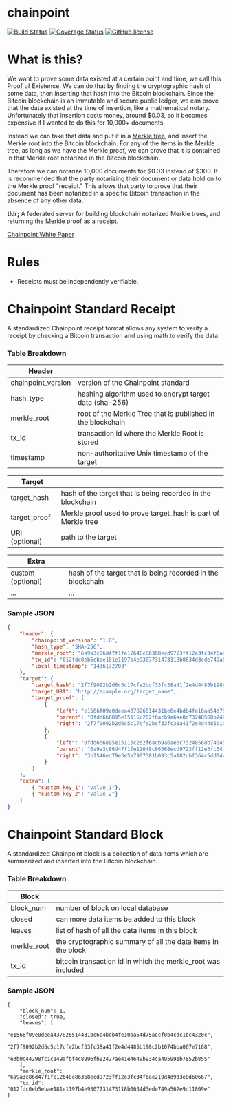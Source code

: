 # chainpoint

[![Build Status](https://travis-ci.org/Storj/chainpoint.svg)](https://travis-ci.org/Storj/chainpoint?branch=master)
[![Coverage Status](https://coveralls.io/repos/Storj/chainpoint/badge.svg?branch=master&service=github)](https://coveralls.io/github/Storj/chainpoint?branch=master)
[![GitHub license](https://img.shields.io/badge/license-MIT-blue.svg)](https://raw.githubusercontent.com/storj/dataserv/master/LICENSE)

# What is this?

We want to prove some data existed at a certain point and time, we call this
Proof of Existence. We can do that by finding the cryptographic hash of some data, then
inserting that hash into the Bitcoin blockchain. Since the Bitcoin blockchain is an immutable
and secure public ledger, we can prove that the data existed at the time of insertion, like a
mathematical notary. Unfortunately that insertion costs money, around $0.03, so it
becomes expensive if I wanted to do this for 10,000+ documents.

Instead we can take that data and put it in a
[Merkle tree](https://en.wikipedia.org/wiki/Merkle_tree), and insert the Merkle root into
the Bitcoin blockchain. For any of the items in the Merkle tree, as long as we have the Merkle proof,
we can prove that it is contained in that Merkle root notarized in the Bitcoin blockchain.

Therefore we can notarize 10,000 documents for $0.03 instead of $300.  It is
recommended that the party notarizing their document or data hold on to the Merkle proof "receipt."
This allows that party to prove that their document has been notarized in a specific Bitcoin transaction
in the absence of any other data.

**tldr;** A federated server for building blockchain notarized Merkle trees, and returning the Merkle
proof as a receipt.

[Chainpoint White Paper](https://github.com/chainpoint/whitepaper/blob/master/chainpoint_white_paper.pdf)

# Rules
- Receipts must be independently verifiable.

# Chainpoint Standard Receipt
A standardized Chainpoint receipt format allows any system to verify a receipt by checking a Bitcoin transaction and
using math to verify the data.

### Table Breakdown
|  Header |   |
|---|---|
| chainpoint_version | version of the Chainpoint standard  |
| hash_type | hashing algorithm used to encrypt target data (sha-256) |
| merkle_root |  root of the Merkle Tree that is published in the blockchain  |
| tx_id | transaction id where the Merkle Root is stored |
| timestamp  | non-authoritative Unix timestamp of the target |

|  Target |   |
|---|---|
| target_hash | hash of the target that is being recorded in the blockchain  |
| target_proof | Merkle proof used to prove target_hash is part of Merkle tree |
| URI (optional) |  path to the target  |

|  Extra |   |
|---|---|
| custom (optional) | hash of the target that is being recorded in the blockchain  |
| ... | ... |

### Sample JSON
```json
{
    "header": {
        "chainpoint_version": "1.0",
        "hash_type": "SHA-256",
        "merkle_root": "6a9a3c86d47f1fe12648c86368ecd9723ff12e3fc34f6ae219d4d9d3e0d60667",
        "tx_id": "012fdc0eb5ebae181e1197b4e9307731473118b0634d3ede749a562e9d11809e",
        "local_timestamp": "1436172703"
    },
    "target": {
        "target_hash": "2f7f9092b2d6c5c17cfe2bcf33fc38a41f2e4d4485b198c2b1074bba067e7168",
        "target_URI": "http://example.org/target_name",
        "target_proof": [
            {
                "left": "e1566f09e0deea437826514431be6e4bdb4fe10aa54d75aecf0b4cdc1bc4320c",
                "parent": "0fdd6b6895e15115c262f6acb9a6ae0c73248568b740454ab21591f8a533dd7f",
                "right": "2f7f9092b2d6c5c17cfe2bcf33fc38a41f2e4d4485b198c2b1074bba067e7168"
            },
            {
                "left": "0fdd6b6895e15115c262f6acb9a6ae0c73248568b740454ab21591f8a533dd7f",
                "parent": "6a9a3c86d47f1fe12648c86368ecd9723ff12e3fc34f6ae219d4d9d3e0d60667",
                "right": "3b7546ed79e3e5a7907381b093c5a182cbf364c5dd0443dfa956c8cca271cc33"
            }
        ]
    },
    "extra": [
        { "custom_key_1": "value_1"},
        { "custom_key_2": "value_2"}
    ]
}
```

# Chainpoint Standard Block
A standardized Chainpoint block is a collection of data items which are summarized and inserted into the Bitcoin
blockchain.

### Table Breakdown
|  Block |   |
|---|---|
| block_num | number of block on local database  |
| closed | can more data items be added to this block |
| leaves |  list of hash of all the data items in this block  |
| merkle_root | the cryptographic summary of all the data items in the block |
| tx_id  | bitcoin transaction id in which the merkle_root was included |

### Sample JSON

    {
        "block_num": 1,
        "closed": true,
        "leaves": [
            "e1566f09e0deea437826514431be6e4bdb4fe10aa54d75aecf0b4cdc1bc4320c",
            "2f7f9092b2d6c5c17cfe2bcf33fc38a41f2e4d4485b198c2b1074bba067e7168",
            "e3b0c44298fc1c149afbf4c8996fb92427ae41e4649b934ca495991b7852b855"
        ],
        "merkle_root": "6a9a3c86d47f1fe12648c86368ecd9723ff12e3fc34f6ae219d4d9d3e0d60667",
        "tx_id": "012fdc0eb5ebae181e1197b4e9307731473118b0634d3ede749a562e9d11809e"
    }
